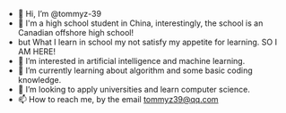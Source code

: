 - 👋 Hi, I’m @tommyz-39
- 🏫 I'm a high school student in China, interestingly, the school is an Canadian offshore high school!
- but What I learn in school my not satisfy my appetite for learning. SO I AM HERE!
- 👀 I’m interested in artificial intelligence and machine learning.
- 🌱 I’m currently learning about algorithm and some basic coding knowledge.
- 💞️ I’m looking to apply universities and learn computer science.
- 📫 How to reach me, by the email tommyz39@qq.com

<!---
tommyz-39/tommyz-39 is a ✨ special ✨ repository because its `README.md` (this file) appears on your GitHub profile.
You can click the Preview link to take a look at your changes.
--->
